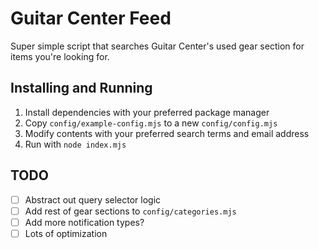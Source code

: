 # Guitar Center Feed

Super simple script that searches Guitar Center's used gear section for items you're looking for.

## Installing and Running

1. Install dependencies with your preferred package manager
2. Copy `config/example-config.mjs` to a new `config/config.mjs`
3. Modify contents with your preferred search terms and email address
4. Run with `node index.mjs`

## TODO
- [ ] Abstract out query selector logic
- [ ] Add rest of gear sections to `config/categories.mjs`
- [ ] Add more notification types?
- [ ] Lots of optimization